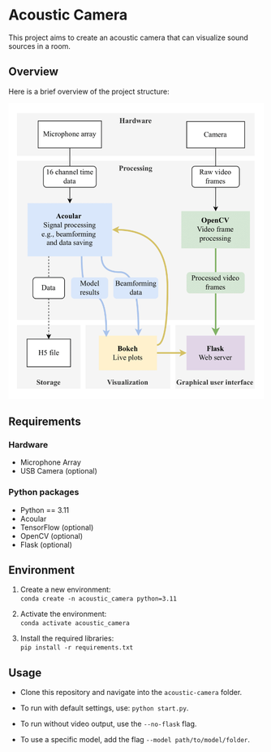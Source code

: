 # Acoustic Camera

This project aims to create an acoustic camera that can visualize sound sources in a room.

## Overview

Here is a brief overview of the project structure:

![alt text](overview.png "Title")

## Requirements

### Hardware

- Microphone Array
- USB Camera (optional)

### Python packages

- Python == 3.11
- Acoular
- TensorFlow (optional)
- OpenCV (optional)
- Flask (optional)

## Environment

1. Create a new environment: <br> `conda create -n acoustic_camera python=3.11`

2. Activate the environment: <br> `conda activate acoustic_camera`

3. Install the required libraries: <br> `pip install -r requirements.txt`

## Usage

- Clone this repository and navigate into the `acoustic-camera` folder.

- To run with default settings, use: `python start.py`.

- To run without video output, use the `--no-flask` flag.

- To use a specific model, add the flag `--model path/to/model/folder`.
